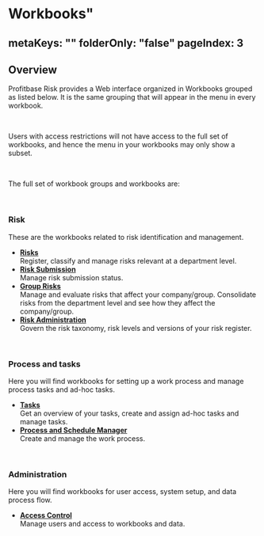 # Workbooks"
metaKeys: ""
folderOnly: "false"
pageIndex: 3
---
## Overview
Profitbase Risk provides a Web interface organized in Workbooks grouped as listed below. It is the same grouping that will appear in the menu in every workbook.

<br/>

Users with access restrictions will not have access to the full set of workbooks, and hence the menu in your workbooks may only show a subset.

<br/>

The full set of workbook groups and workbooks are:

<br/>

### Risk
These are the workbooks related to risk identification and management.

- **[Risks](workbooks/risks.md)**<br/>
Register, classify and manage risks relevant at a department level.
- **[Risk Submission](workbooks/risk-submission.md)**<br/>
Manage risk submission status.
- **[Group Risks](workbooks/group-risks.md)**<br/>
Manage and evaluate risks that affect your company/group. Consolidate risks from the department level and see how they affect the company/group.
- **[Risk Administration](workbooks/risk-admin.md)**<br/>
Govern the risk taxonomy, risk levels and versions of your risk register.

<br/>

### Process and tasks
Here you will find workbooks for setting up a work process and manage process tasks and ad-hoc tasks.

   - **[Tasks](../planner/workbooks/process-and-tasks/tasks.md)**<br/>
   Get an overview of your tasks, create and assign ad-hoc tasks and manage tasks.
   - **[Process and Schedule Manager](../planner/workbooks/process-and-tasks/process-and-schedule-manager.md)**<br/>
   Create and manage the work process.

<br/>


### Administration
Here you will find workbooks for user access, system setup, and data process flow.

   - **[Access Control](../planner/workbooks/administration/access-control.md)**<br/>
   Manage users and access to workbooks and data.


